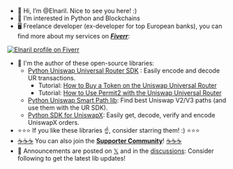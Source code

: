 - 👋 Hi, I’m @Elnaril. Nice to see you here! :)
- 👀 I’m interested in Python and Blockchains
- 🖥 Freelance developer (ex-developer for top European banks), you can find more about my services on [_**Fiverr**_](https://www.fiverr.com/freelancers/elnaril):

[![Elnaril profile on Fiverr](https://github.com/Elnaril/uniswap-smart-path/assets/57373038/cd7c7fa0-7d6a-4d85-a468-6b379391c372)](https://www.fiverr.com/freelancers/elnaril)

- 🔨 I'm the author of these open-source libraries:
  - [Python Uniswap Universal Router SDK](https://github.com/Elnaril/uniswap-universal-router-decoder) : Easily encode and decode UR transactions.
    - Tutorial: [How to Buy a Token on the Uniswap Universal Router](https://hackernoon.com/how-to-buy-a-token-on-the-uniswap-universal-router-with-python)
    - Tutorial: [How to Use Permit2 with the Uniswap Universal Router](https://hackernoon.com/python-how-to-use-permit2-with-the-uniswap-universal-router)
  - [Python Uniswap Smart Path lib](https://github.com/Elnaril/uniswap-smart-path): Find best Uniswap V2/V3 paths (and use them with the UR SDK).
  - [Python SDK for UniswapX](https://github.com/Elnaril/python-uniswapx-sdk): Easily get, decode, verify and encode UniswapX orders.
- ⭐⭐⭐ If you like these libraries ☝️, consider starring them! :) ⭐⭐⭐
- [☕️☕️☕️](https://www.buymeacoffee.com/elnaril) You can also join the [**Supporter Community**](https://github.com/Elnaril/uniswap-universal-router-decoder/discussions/11)! [☕️☕️☕️](https://www.buymeacoffee.com/elnaril)
- 📢 Announcements are posted on [𝕏](https://twitter.com/ElnarilDev) and in the [discussions](https://github.com/Elnaril/uniswap-universal-router-decoder/discussions/categories/announcements): Consider following to get the latest lib updates!

